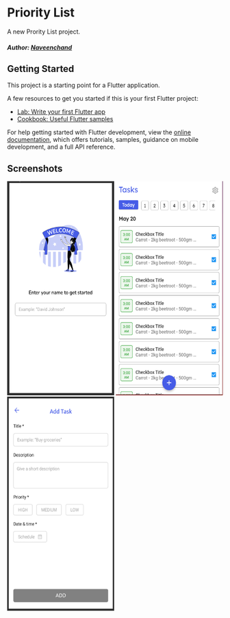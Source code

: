 # Priority List

A new Prority List project.

##### Author: [Naveenchand](https://github.com/Naveenchand06)

## Getting Started

This project is a starting point for a Flutter application.

A few resources to get you started if this is your first Flutter project:

- [Lab: Write your first Flutter app](https://docs.flutter.dev/get-started/codelab)
- [Cookbook: Useful Flutter samples](https://docs.flutter.dev/cookbook)

For help getting started with Flutter development, view the
[online documentation](https://docs.flutter.dev/), which offers tutorials,
samples, guidance on mobile development, and a full API reference.

## Screenshots

<p float="left">
<img src="https://github.com/Naveenchand06/Priority-List/raw/master/assets/screenshots/welcome.png" width="250" height="500">
<img src="https://github.com/Naveenchand06/Priority-List/raw/master/assets/screenshots/home.png" width="250" height="500">
<img src="https://raw.githubusercontent.com/Naveenchand06/Priority-List/master/assets/screenshots/add-task.png" width="250" height="500">
</p>
